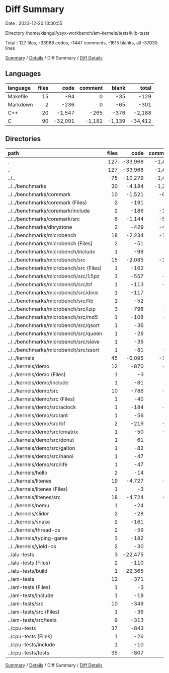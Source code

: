 # Diff Summary

Date : 2023-12-20 13:30:55

Directory /home/xiangui/ysyx-workbench/am-kernels/tests/klib-tests

Total : 127 files,  -33968 codes, -1447 comments, -1615 blanks, all -37030 lines

[Summary](results.md) / [Details](details.md) / Diff Summary / [Diff Details](diff-details.md)

## Languages
| language | files | code | comment | blank | total |
| :--- | ---: | ---: | ---: | ---: | ---: |
| Makefile | 15 | -94 | 0 | -35 | -129 |
| Markdown | 2 | -236 | 0 | -65 | -301 |
| C++ | 20 | -1,547 | -265 | -376 | -2,188 |
| C | 90 | -32,091 | -1,182 | -1,139 | -34,412 |

## Directories
| path | files | code | comment | blank | total |
| :--- | ---: | ---: | ---: | ---: | ---: |
| . | 127 | -33,968 | -1,447 | -1,615 | -37,030 |
| .. | 127 | -33,968 | -1,447 | -1,615 | -37,030 |
| ../.. | 75 | -10,279 | -1,434 | -1,254 | -12,967 |
| ../../benchmarks | 30 | -4,184 | -1,263 | -757 | -6,204 |
| ../../benchmarks/coremark | 10 | -1,521 | -642 | -182 | -2,345 |
| ../../benchmarks/coremark (Files) | 2 | -191 | 0 | -45 | -236 |
| ../../benchmarks/coremark/include | 2 | -186 | -133 | -45 | -364 |
| ../../benchmarks/coremark/src | 6 | -1,144 | -509 | -92 | -1,745 |
| ../../benchmarks/dhrystone | 2 | -429 | -431 | -95 | -955 |
| ../../benchmarks/microbench | 18 | -2,234 | -190 | -480 | -2,904 |
| ../../benchmarks/microbench (Files) | 2 | -51 | 0 | -22 | -73 |
| ../../benchmarks/microbench/include | 1 | -98 | -5 | -21 | -124 |
| ../../benchmarks/microbench/src | 15 | -2,085 | -185 | -437 | -2,707 |
| ../../benchmarks/microbench/src (Files) | 1 | -162 | -4 | -34 | -200 |
| ../../benchmarks/microbench/src/15pz | 3 | -557 | -79 | -165 | -801 |
| ../../benchmarks/microbench/src/bf | 1 | -113 | -22 | -17 | -152 |
| ../../benchmarks/microbench/src/dinic | 1 | -117 | 0 | -22 | -139 |
| ../../benchmarks/microbench/src/fib | 1 | -52 | -1 | -12 | -65 |
| ../../benchmarks/microbench/src/lzip | 3 | -798 | -45 | -114 | -957 |
| ../../benchmarks/microbench/src/md5 | 1 | -108 | -22 | -30 | -160 |
| ../../benchmarks/microbench/src/qsort | 1 | -36 | 0 | -9 | -45 |
| ../../benchmarks/microbench/src/queen | 1 | -26 | 0 | -7 | -33 |
| ../../benchmarks/microbench/src/sieve | 1 | -35 | 0 | -8 | -43 |
| ../../benchmarks/microbench/src/ssort | 1 | -81 | -12 | -19 | -112 |
| ../../kernels | 45 | -6,095 | -171 | -497 | -6,763 |
| ../../kernels/demo | 12 | -870 | -69 | -116 | -1,055 |
| ../../kernels/demo (Files) | 1 | -3 | 0 | -1 | -4 |
| ../../kernels/demo/include | 1 | -81 | 0 | -17 | -98 |
| ../../kernels/demo/src | 10 | -786 | -69 | -98 | -953 |
| ../../kernels/demo/src (Files) | 1 | -40 | 0 | -5 | -45 |
| ../../kernels/demo/src/aclock | 1 | -184 | -23 | -13 | -220 |
| ../../kernels/demo/src/ant | 1 | -56 | -1 | -14 | -71 |
| ../../kernels/demo/src/bf | 2 | -219 | -18 | -9 | -246 |
| ../../kernels/demo/src/cmatrix | 1 | -50 | -12 | -11 | -73 |
| ../../kernels/demo/src/donut | 1 | -61 | -12 | -10 | -83 |
| ../../kernels/demo/src/galton | 1 | -82 | -1 | -14 | -97 |
| ../../kernels/demo/src/hanoi | 1 | -47 | -1 | -13 | -61 |
| ../../kernels/demo/src/life | 1 | -47 | -1 | -9 | -57 |
| ../../kernels/hello | 2 | -14 | 0 | -4 | -18 |
| ../../kernels/litenes | 19 | -4,727 | -99 | -282 | -5,108 |
| ../../kernels/litenes (Files) | 1 | -3 | 0 | -1 | -4 |
| ../../kernels/litenes/src | 18 | -4,724 | -99 | -281 | -5,104 |
| ../../kernels/nemu | 1 | -24 | 0 | -8 | -32 |
| ../../kernels/slider | 2 | -28 | -1 | -8 | -37 |
| ../../kernels/snake | 2 | -161 | 0 | -32 | -193 |
| ../../kernels/thread-os | 2 | -59 | -2 | -14 | -75 |
| ../../kernels/typing-game | 3 | -182 | 0 | -27 | -209 |
| ../../kernels/yield-os | 2 | -30 | 0 | -6 | -36 |
| ../alu-tests | 3 | -22,475 | -7 | -27 | -22,509 |
| ../alu-tests (Files) | 2 | -110 | -7 | -26 | -143 |
| ../alu-tests/build | 1 | -22,365 | 0 | -1 | -22,366 |
| ../am-tests | 12 | -371 | -2 | -73 | -446 |
| ../am-tests (Files) | 1 | -3 | 0 | -1 | -4 |
| ../am-tests/include | 1 | -19 | 0 | -6 | -25 |
| ../am-tests/src | 10 | -349 | -2 | -66 | -417 |
| ../am-tests/src (Files) | 1 | -36 | 0 | -4 | -40 |
| ../am-tests/src/tests | 9 | -313 | -2 | -62 | -377 |
| ../cpu-tests | 37 | -843 | -4 | -261 | -1,108 |
| ../cpu-tests (Files) | 1 | -26 | 0 | -11 | -37 |
| ../cpu-tests/include | 1 | -10 | 0 | -4 | -14 |
| ../cpu-tests/tests | 35 | -807 | -4 | -246 | -1,057 |

[Summary](results.md) / [Details](details.md) / Diff Summary / [Diff Details](diff-details.md)